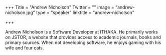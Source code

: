 +++
Title = "Andrew Nicholson"
Twitter = ""
image = "andrew-nicholson.jpg"
type = "speaker"
linktitle = "andrew-nicholson"

+++

Andrew Nicholson is a Software Developer at ITHAKA.  He primarily works on JSTOR, a website that provides access to academic journals, books and primary sources.  When not developing software, he enjoys gaming with his wife and four cats.
